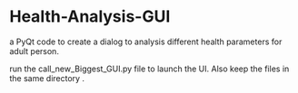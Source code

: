 # Health-Analysis-GUI
a PyQt code to create a dialog to analysis different health parameters for adult person.

run the call_new_Biggest_GUI.py file to launch the UI.
Also keep the files in the same directory .
